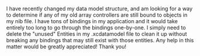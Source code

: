 I have recently changed my data model structure, and am looking for a way to determine if any of my old array controllers are still bound to objects in my nib file. I have tons of bindings in my application and it would take entirely too long to go through the bindings one-by-one. I simply need to delete the "unused" Entities in my .xcdatamodel file to clean it up without breaking any bindings that may still exist with those entities. Any help in this matter would be greatly appreciated! Thank you!
